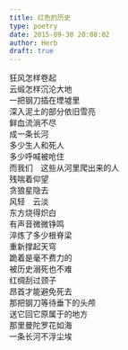 ```yaml
---  
title: 红色的历史  
type: poetry  
date: 2015-09-30 20:08:02  
author: Herb  
draft: true
---    
```

狂风怎样卷起    
云缎怎样沉沦大地    
一把钢刀插在堙墟里    
深入泥土的部分依旧雪亮    
鲜血流淌不尽    
成一条长河    
多少生人和死人    
多少呼喊被呛住    
而我们　这些从河里爬出来的人    
残喘着仰望    
贪狼星隐去    
风轻　云淡    
东方烧得炽白    
有声音微微铮鸣    
淬炼了多少根脊梁    
重新撑起天穹    
跪着是毫不费力的    
被历史溺死也不难    
红绸刮过颈子    
昂首才能避免死去    
那把钢刀等待垂下的头颅    
送它回它原属于的地方    
那里曼陀罗花如海    
一条长河不浮尘埃  
